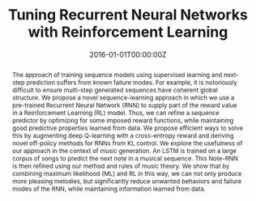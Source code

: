 ---
title: "Tuning Recurrent Neural Networks with Reinforcement Learning"
authors:
- admin
- S. Gu
- R. E. Turner
- D. Eck
date: "2016-01-01T00:00:00Z"
doi: ""

author_notes:
- ""
- ""
- ""
- ""

# Schedule page publish date (NOT publication's date).
publishDate: "2016-01-01T00:00:00Z"

# Publication type.
# Legend: 0 = Uncategorized; 1 = Conference paper; 2 = Journal article;
# 3 = Preprint / Working Paper; 4 = Report; 5 = Book; 6 = Book section;
# 7 = Thesis; 8 = Patent
publication_types: ["1"]

# Publication name and optional abbreviated publication name.
publication: In *International Conference on Learning Representations (ICLR) - workshop* 
publication_short: In *International Conference on Learning Representations (ICLR) - workshop* 

abstract: "The approach of training sequence models using supervised learning and next-step prediction suffers from known failure modes. For example, it is notoriously difficult to ensure multi-step generated sequences have coherent global structure. We propose a novel sequence-learning approach in which we use a pre-trained Recurrent Neural Network (RNN) to supply part of the reward value in a Reinforcement Learning (RL) model. Thus, we can refine a sequence predictor by optimizing for some imposed reward functions, while maintaining good predictive properties learned from data. We propose efficient ways to solve this by augmenting deep Q-learning with a cross-entropy reward and deriving novel off-policy methods for RNNs from KL control. We explore the usefulness of our approach in the context of music generation. An LSTM is trained on a large corpus of songs to predict the next note in a musical sequence. This Note-RNN is then refined using our method and rules of music theory. We show that by combining maximum likelihood (ML) and RL in this way, we can not only produce more pleasing melodies, but significantly reduce unwanted behaviors and failure modes of the RNN, while maintaining information learned from data."

# Summary. An optional shortened abstract.
summary: Generating music using traditional supervised sequence models suffers from known failure modes, including the inability to produce coherent global structure. Music is an interesting sequence generation problem, because musical compositions adhere to known rules. We impose these rules with a novel algorithm combining RL and supervised learning. 

tags:
- Music Generation
- Generalization
featured: false

links:
- name: Magenta blog
  url: https://magenta.tensorflow.org/2016/11/09/tuning-recurrent-networks-with-reinforcement-learning
- name: MIT Tech Review article
  url: https://www.technologyreview.com/2016/11/30/155729/ai-songsmith-cranks-out-surprisingly-catchy-tunes/
url_pdf: https://openreview.net/pdf?id=Syyv2e-Kx
url_code: https://github.com/tensorflow/magenta/tree/master/magenta/models/rl_tuner
url_dataset: ''
url_poster: ''
url_project: ''
url_slides: ''
url_source: ''
url_video: ''

# Featured image
# To use, add an image named `featured.jpg/png` to your page's folder. 
image:
  caption: ''
  focal_point: Center
  preview_only: false

# Associated Projects (optional).
#   Associate this publication with one or more of your projects.
#   Simply enter your project's folder or file name without extension.
#   E.g. `internal-project` references `content/project/internal-project/index.md`.
#   Otherwise, set `projects: []`.
projects: []

# Slides (optional).
#   Associate this publication with Markdown slides.
#   Simply enter your slide deck's filename without extension.
#   E.g. `slides: "example"` references `content/slides/example/index.md`.
#   Otherwise, set `slides: ""`.
slides: ""
---